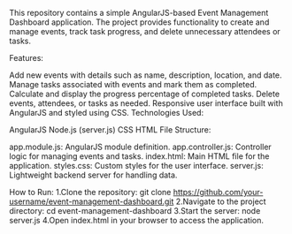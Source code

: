 This repository contains a simple AngularJS-based Event Management Dashboard application. The project provides functionality to create and manage events, track task progress, and delete unnecessary attendees or tasks.

Features:

Add new events with details such as name, description, location, and date.
Manage tasks associated with events and mark them as completed.
Calculate and display the progress percentage of completed tasks.
Delete events, attendees, or tasks as needed.
Responsive user interface built with AngularJS and styled using CSS.
Technologies Used:

AngularJS
Node.js (server.js)
CSS
HTML
File Structure:

app.module.js: AngularJS module definition.
app.controller.js: Controller logic for managing events and tasks.
index.html: Main HTML file for the application.
styles.css: Custom styles for the user interface.
server.js: Lightweight backend server for handling data.

How to Run:
1.Clone the repository: git clone https://github.com/your-username/event-management-dashboard.git
2.Navigate to the project directory: cd event-management-dashboard 
3.Start the server: node server.js
4.Open index.html in your browser to access the application.
